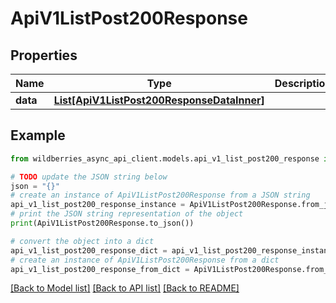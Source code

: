 # ApiV1ListPost200Response


## Properties

Name | Type | Description | Notes
------------ | ------------- | ------------- | -------------
**data** | [**List[ApiV1ListPost200ResponseDataInner]**](ApiV1ListPost200ResponseDataInner.md) |  | [optional] 

## Example

```python
from wildberries_async_api_client.models.api_v1_list_post200_response import ApiV1ListPost200Response

# TODO update the JSON string below
json = "{}"
# create an instance of ApiV1ListPost200Response from a JSON string
api_v1_list_post200_response_instance = ApiV1ListPost200Response.from_json(json)
# print the JSON string representation of the object
print(ApiV1ListPost200Response.to_json())

# convert the object into a dict
api_v1_list_post200_response_dict = api_v1_list_post200_response_instance.to_dict()
# create an instance of ApiV1ListPost200Response from a dict
api_v1_list_post200_response_from_dict = ApiV1ListPost200Response.from_dict(api_v1_list_post200_response_dict)
```
[[Back to Model list]](../README.md#documentation-for-models) [[Back to API list]](../README.md#documentation-for-api-endpoints) [[Back to README]](../README.md)


